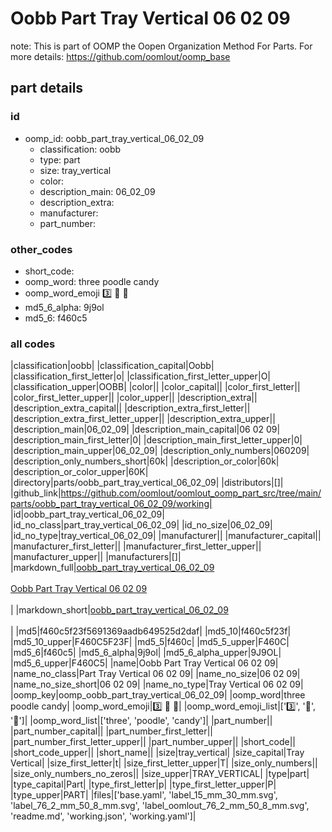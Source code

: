 # Oobb Part Tray Vertical 06 02 09  

note: This is part of OOMP the Oopen Organization Method For Parts. For more details: https://github.com/oomlout/oomp_base

##  part details





### id
* oomp_id: oobb_part_tray_vertical_06_02_09
  * classification: oobb
  * type: part
  * size: tray_vertical
  * color: 
  * description_main: 06_02_09
  * description_extra: 
  * manufacturer: 
  * part_number: 

### other_codes
* short_code: 
* oomp_word: three poodle candy
* oomp_word_emoji :three: :poodle: :candy:
* md5_6_alpha: 9j9ol
* md5_6: f460c5

### all codes 
|classification|oobb|
|classification_capital|Oobb|
|classification_first_letter|o|
|classification_first_letter_upper|O|
|classification_upper|OOBB|
|color||
|color_capital||
|color_first_letter||
|color_first_letter_upper||
|color_upper||
|description_extra||
|description_extra_capital||
|description_extra_first_letter||
|description_extra_first_letter_upper||
|description_extra_upper||
|description_main|06_02_09|
|description_main_capital|06 02 09|
|description_main_first_letter|0|
|description_main_first_letter_upper|0|
|description_main_upper|06_02_09|
|description_only_numbers|060209|
|description_only_numbers_short|60k|
|description_or_color|60k|
|description_or_color_upper|60K|
|directory|parts/oobb_part_tray_vertical_06_02_09|
|distributors|[]|
|github_link|https://github.com/oomlout/oomlout_oomp_part_src/tree/main/parts/oobb_part_tray_vertical_06_02_09/working|
|id|oobb_part_tray_vertical_06_02_09|
|id_no_class|part_tray_vertical_06_02_09|
|id_no_size|06_02_09|
|id_no_type|tray_vertical_06_02_09|
|manufacturer||
|manufacturer_capital||
|manufacturer_first_letter||
|manufacturer_first_letter_upper||
|manufacturer_upper||
|manufacturers|[]|
|markdown_full|[oobb_part_tray_vertical_06_02_09](https://github.com/oomlout/oomlout_oomp_part_src/tree/main/parts/oobb_part_tray_vertical_06_02_09/working)<br>[](https://github.com/oomlout/oomlout_oomp_part_src/tree/main/parts/oobb_part_tray_vertical_06_02_09/working)<br>[Oobb Part Tray Vertical 06 02 09](https://github.com/oomlout/oomlout_oomp_part_src/tree/main/parts/oobb_part_tray_vertical_06_02_09/working)<br><br>|
|markdown_short|[oobb_part_tray_vertical_06_02_09](https://github.com/oomlout/oomlout_oomp_part_src/tree/main/parts/oobb_part_tray_vertical_06_02_09/working)<br><br>|
|md5|f460c5f23f5691369aadb649525d2daf|
|md5_10|f460c5f23f|
|md5_10_upper|F460C5F23F|
|md5_5|f460c|
|md5_5_upper|F460C|
|md5_6|f460c5|
|md5_6_alpha|9j9ol|
|md5_6_alpha_upper|9J9OL|
|md5_6_upper|F460C5|
|name|Oobb Part Tray Vertical 06 02 09|
|name_no_class|Part Tray Vertical 06 02 09|
|name_no_size|06 02 09|
|name_no_size_short|06 02 09|
|name_no_type|Tray Vertical 06 02 09|
|oomp_key|oomp_oobb_part_tray_vertical_06_02_09|
|oomp_word|three poodle candy|
|oomp_word_emoji|:three: :poodle: :candy:|
|oomp_word_emoji_list|[':three:', ':poodle:', ':candy:']|
|oomp_word_list|['three', 'poodle', 'candy']|
|part_number||
|part_number_capital||
|part_number_first_letter||
|part_number_first_letter_upper||
|part_number_upper||
|short_code||
|short_code_upper||
|short_name||
|size|tray_vertical|
|size_capital|Tray Vertical|
|size_first_letter|t|
|size_first_letter_upper|T|
|size_only_numbers||
|size_only_numbers_no_zeros||
|size_upper|TRAY_VERTICAL|
|type|part|
|type_capital|Part|
|type_first_letter|p|
|type_first_letter_upper|P|
|type_upper|PART|
|files|['base.yaml', 'label_15_mm_30_mm.svg', 'label_76_2_mm_50_8_mm.svg', 'label_oomlout_76_2_mm_50_8_mm.svg', 'readme.md', 'working.json', 'working.yaml']|
